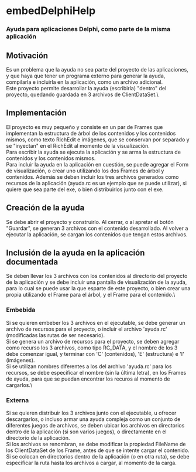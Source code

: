 # embedDelphiHelp
### Ayuda para aplicaciones Delphi, como parte de la misma aplicación

## Motivación
Es un problema que la ayuda no sea parte del proyecto de las aplicaciones, y que haya que tener un programa externo para generar la ayuda, compilarla e incluirla en la aplicación, como un archivo adicional.\
Este proyecto permite desarrollar la ayuda (escribirla) "dentro" del proyecto, quedando guardada en 3 archivos de ClientDataSet.\

## Implementación
El proyecto es muy pequeño y consiste en un par de Frames que implementan la estructura de árbol de los contenidos y los contenidos mismos, como texto RichEdit e imágenes, que se conservan por separado y se "inyectan" en el RichEdit al momento de la visualización.\
Para escribir la ayuda se ejecuta la aplicación y se arma la estructura de contenidos y los contenidos mismos.\
Para incluir la ayuda en la aplicación en cuestión, se puede agregar el Form de visualización, o crear uno utilizando los dos Frames de árbol y contenidos. Además se deben incluir los tres archivos generados como recursos de la aplicación (ayuda.rc es un ejemplo que se puede utilizar), si quiere que sea parte del exe, o bien distribuirlos junto con el exe.

## Creación de la ayuda
Se debe abrir el proyecto y construirlo. Al cerrar, o al apretar el botón "Guardar", se generan 3 archivos con el contenido desarrollado.
Al volver a ejecutar la aplicación, se cargan los contenidos que tengan estos archivos.

## Inclusión de la ayuda en la aplicación documentada
Se deben llevar los 3 archivos con los contenidos al directorio del proyecto de la aplicación y se debe incluir una pantalla de visualización de la ayuda, para lo cual se puede usar la que esparte de este proyecto, o bien crear una propia utilizando el Frame para el árbol, y el Frame para el contenido.\

### Embebida
Si se quieren embeber los 3 archivos en el ejecutable, se debe generar un archivo de recursos para el proyecto, o incluir el archivo 'ayuda.rc' (modificadas las rutas de ser necesario).\
Si se genera un archivo de recursos para el proyecto, se deben agregar como recurso los 3 archivos, como tipo RC_DATA, y el nombre de los 3 debe comenzar igual, y terminar con 'C' (contenidos), 'E' (estructura) e 'I' (imágenes).\
Si se utilizan nombres diferentes a los del archivo 'ayuda.rc' para los recursos, se debe especificar el nombre (sin la última letra), en los Frames de ayuda, para que se puedan encontrar los recuros al momento de cargarlos.\

### Externa
Si se quieren distribuir los 3 archivos junto con el ejecutable, u ofrecer descargarlos, o incluso armar una ayuda compleja como un conjunto de diferentes juegos de archivos, se deben ubicar los archivos en directorios dentro de la aplicación (si son varios juegos), o directamente en el directorio de la aplicación.\
Si los archivos se renombran, se debe modificar la propiedad FileName de los ClientDataSet de los Frame, antes de que se intente cargar el contenido.\
Si se colocan en directorios dentro de la aplicación (o en otra ruta), se debe especificar la ruta hasta los archivos a cargar, al momento de la carga.
